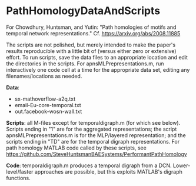 # PathHomologyDataAndScripts
For Chowdhury, Huntsman, and Yutin: "Path homologies of motifs and temporal network representations." Cf. https://arxiv.org/abs/2008.11885 

The scripts are not polished, but merely intended to make the paper's results reproducible with a little bit of (versus either zero or extensive) effort. To run scripts, save the data files to an appropriate location and edit the directories in the scripts. For apnsMLPrepresentations.m, run interactively one code cell at a time for the appropriate data set, editing any filenames/locations as needed. 

**Data**:
  - sx-mathoverflow-a2q.txt
  - email-Eu-core-temporal.txt
  - out.facebook-wosn-wall.txt

**Scripts**: 
all M-files except for temporaldigraph.m (for which see below). Scripts ending in "1" are for the aggregated representations; the script apnsMLPrepresentations.m is for the MLP/layered representation; and the scripts ending in "TD" are for the temporal digraph representations. For path homology MATLAB code called by these scripts, see https://github.com/SteveHuntsmanBAESystems/PerformantPathHomology

**Code**: 
temporaldigraph.m produces a temporal digraph from a DCN. Lower-level/faster approaches are possible, but this exploits MATLAB's digraph functions. 
